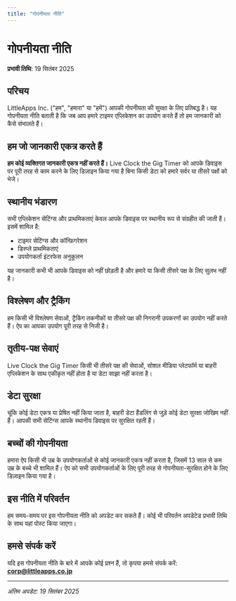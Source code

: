 ```yaml
---
title: "गोपनीयता नीति"
---
```


# गोपनीयता नीति

**प्रभावी तिथि**: 19 सितंबर 2025

## परिचय

LittleApps Inc. ("हम", "हमारा" या "हमें") आपकी गोपनीयता की सुरक्षा के लिए प्रतिबद्ध है। यह गोपनीयता नीति बताती है कि जब आप हमारे टाइमर एप्लिकेशन का उपयोग करते हैं तो हम जानकारी को कैसे संभालते हैं।

## हम जो जानकारी एकत्र करते हैं

**हम कोई व्यक्तिगत जानकारी एकत्र नहीं करते हैं।** Live Clock the Gig Timer को आपके डिवाइस पर पूरी तरह से काम करने के लिए डिज़ाइन किया गया है बिना किसी डेटा को हमारे सर्वर या तीसरे पक्षों को भेजे।

## स्थानीय भंडारण

सभी एप्लिकेशन सेटिंग्स और प्राथमिकताएं केवल आपके डिवाइस पर स्थानीय रूप से संग्रहीत की जाती हैं। इसमें शामिल है:
- टाइमर सेटिंग्स और कॉन्फ़िगरेशन
- डिस्प्ले प्राथमिकताएं
- उपयोगकर्ता इंटरफेस अनुकूलन

यह जानकारी कभी भी आपके डिवाइस को नहीं छोड़ती है और हमारे या किसी तीसरे पक्ष के लिए सुलभ नहीं है।

## विश्लेषण और ट्रैकिंग

हम किसी भी विश्लेषण सेवाओं, ट्रैकिंग तकनीकों या तीसरे पक्ष की निगरानी उपकरणों का उपयोग नहीं करते हैं। ऐप का आपका उपयोग पूरी तरह से निजी है।

## तृतीय-पक्ष सेवाएं

Live Clock the Gig Timer किसी भी तीसरे पक्ष की सेवाओं, सोशल मीडिया प्लेटफॉर्म या बाहरी एप्लिकेशन के साथ एकीकृत नहीं होता है या डेटा साझा नहीं करता है।

## डेटा सुरक्षा

चूंकि कोई डेटा एकत्र या प्रेषित नहीं किया जाता है, बाहरी डेटा हैंडलिंग से जुड़े कोई डेटा सुरक्षा जोखिम नहीं हैं। आपकी सभी सेटिंग्स आपके स्थानीय डिवाइस पर सुरक्षित रहती हैं।

## बच्चों की गोपनीयता

हमारा ऐप किसी भी उम्र के उपयोगकर्ताओं से कोई जानकारी एकत्र नहीं करता है, जिसमें 13 साल से कम उम्र के बच्चे भी शामिल हैं। ऐप को सभी उपयोगकर्ताओं के लिए पूरी तरह से गोपनीयता-सुरक्षित होने के लिए डिज़ाइन किया गया है।

## इस नीति में परिवर्तन

हम समय-समय पर इस गोपनीयता नीति को अपडेट कर सकते हैं। कोई भी परिवर्तन अपडेटेड प्रभावी तिथि के साथ यहां पोस्ट किया जाएगा।

## हमसे संपर्क करें

यदि इस गोपनीयता नीति के बारे में आपके कोई प्रश्न हैं, तो कृपया हमसे संपर्क करें:
**corp@littleapps.co.jp**

---

*अंतिम अपडेट: 19 सितंबर 2025*